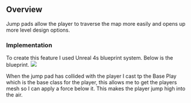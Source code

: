 ## Overview

Jump pads allow the player to traverse the map more easily and opens up more level design options.

### Implementation

To create this feature I used Unreal 4s blueprint system. Below is the blueprint. ![](https://user-images.githubusercontent.com/47003895/120929723-14466b80-c6e2-11eb-9a8a-4e302444fefd.png?raw=true)

When the jump pad has collided with the player I cast tp the Base Play which is the base class for the player, this allows me to get the players mesh so I can apply a force below it. This makes the player jump high into the air.
